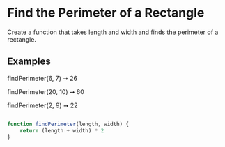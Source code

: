 # Find the Perimeter of a Rectangle

Create a function that takes length and width and finds the perimeter of a rectangle.

## Examples
findPerimeter(6, 7) ➞ 26

findPerimeter(20, 10) ➞ 60

findPerimeter(2, 9) ➞ 22

```js

function findPerimeter(length, width) {
	return (length + width) * 2
}

```
